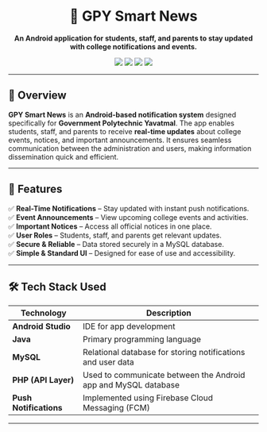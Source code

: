 

<h1 align="center">📢 GPY Smart News</h1>

<p align="center">
  <b>An Android application for students, staff, and parents to stay updated with college notifications and events.</b>
</p>

<p align="center">
  <img src="https://img.shields.io/badge/Android%20Studio-IDE-brightgreen.svg">
  <img src="https://img.shields.io/badge/Java-Backend-blue.svg">
  <img src="https://img.shields.io/badge/MySQL-Database-orange.svg">
  <img src="https://img.shields.io/badge/Push%20Notifications-Enabled-red.svg">
</p>

---

## 📌 Overview

**GPY Smart News** is an **Android-based notification system** designed specifically for **Government Polytechnic Yavatmal**. The app enables students, staff, and parents to receive **real-time updates** about college events, notices, and important announcements. It ensures seamless communication between the administration and users, making information dissemination quick and efficient.

---

## 🌟 Features

✅ **Real-Time Notifications** – Stay updated with instant push notifications.  
✅ **Event Announcements** – View upcoming college events and activities.  
✅ **Important Notices** – Access all official notices in one place.  
✅ **User Roles** – Students, staff, and parents get relevant updates.  
✅ **Secure & Reliable** – Data stored securely in a MySQL database.  
✅ **Simple & Standard UI** – Designed for ease of use and accessibility.  

---

## 🛠️ Tech Stack Used

| Technology     | Description |
|---------------|------------|
| **Android Studio** | IDE for app development |
| **Java** | Primary programming language |
| **MySQL** | Relational database for storing notifications and user data |
| **PHP (API Layer)** | Used to communicate between the Android app and MySQL database |
| **Push Notifications** | Implemented using Firebase Cloud Messaging (FCM) |

---

